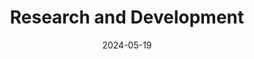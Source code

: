 ---
title: 'Research and Development'
date: 2024-05-19
type: landing
url: /research/

design:
  # Section spacing
  spacing: '5rem'

# Page Sections
sections:
  - block: markdown
    id: papers
    content:
      title: "My Research"
      subtitle: ""
      text: |-
        I design **secure cloud architectures** with a focus on **Confidential Computing** and
        **defence-grade data platforms**. My work covers attestation, data integrity and
        compliance in multi-cloud settings – from healthcare data (DigiMed) to **NATO-aligned**
        architectures.

        **Focus areas**
        - Confidential Computing (AMD SEV-SNP, Nitro Enclaves) and remote attestation  
        - Cloud security architecture and data sovereignty (NAFv4, ISO 27001)  
        - Risk and resilience with AI support in critical infrastructures

        **Selected theses:**  
        [Master’s Thesis – Connected Defence](/project/master-thesis/) ·
        [Bachelor's Thesis – Confidential Computing in HPC Clouds](/project/bachelor-thesis/)
    design:
      columns: '1'
  - block: collection
    content:
      title: Featured Publications
      filters:
        folders:
          - publication
        featured_only: true
    design:
      view: article-grid
      columns: 2
  - block: collection
    content:
      title: Publications
      text: ""
      filters:
        folders:
          - publication
        exclude_featured: false
    design:
      view: citation
#   - block: collection
#     id: talks
#     content:
#       title: Events
#       filters:
#         folders:
#           - event
#     design:
#       view: article-grid
#       columns: 1
#   - block: collection
#     id: news
#     content:
#       title: News
#       subtitle: ''
#       text: ''
#       # Page type to display. E.g. post, talk, publication...
#       page_type: post
#       # Choose how many pages you would like to display (0 = all pages)
#       count: 5
#       # Filter on criteria
#       filters:
#         author: ""
#         category: ""
#         tag: ""
#         exclude_featured: false
#         exclude_future: false
#         exclude_past: false
#         publication_type: ""
#       # Choose how many pages you would like to offset by
#       offset: 0
#       # Page order: descending (desc) or ascending (asc) date.
#       order: desc
#     design:
#       # Choose a layout view
#       view: date-title-summary
#       # Reduce spacing
#       spacing:
#         padding: [0, 0, 0, 0]
---